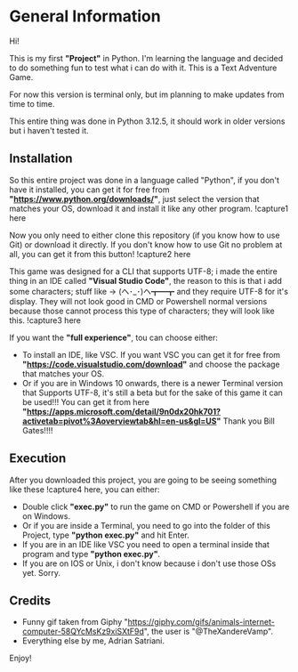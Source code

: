 # General Information

Hi!

This is my first **"Project"** in Python. I'm learning the language and decided to do something fun to test what i can do with it.
This is a Text Adventure Game.

For now this version is terminal only, but im planning to make updates from time to time.

This entire thing was done in Python 3.12.5, it should work in older versions but i haven't tested it. 

## Installation

So this entire project was done in a language called "Python", if you don't have it installed, you can get it for free from **"https://www.python.org/downloads/"**, just select the version that matches your OS, download it and install it like any other program.
!capture1 here

Now you only need to either clone this repository (if you know how to use Git) or download it directly.
If you don't know how to use Git no problem at all, you can get it from this button!
!capture2 here

This game was designed for a CLI that supports UTF-8; i made the entire thing in an IDE called __"Visual Studio Code"__, the reason to this is that i add some characters; stuff like -> (ヘ･_･)ヘ┳━┳ and they require UTF-8 for it's display. They will not look good in CMD or Powershell normal versions because those cannot process this type of characters; they will look like this.
!capture3 here

If you want the __"full experience"__, tou can choose either:

- To install an IDE, like VSC. If you want VSC you can get it for free from **"https://code.visualstudio.com/download"** and choose the package that matches your OS.
- Or if you are in Windows 10 onwards, there is a newer Terminal version that Supports UTF-8, it's still a beta but for the sake of this game it can be used!!! You can get it from here **"https://apps.microsoft.com/detail/9n0dx20hk701?activetab=pivot%3Aoverviewtab&hl=en-us&gl=US"** Thank you Bill Gates!!!!

## Execution

After you downloaded this project, you are going to be seeing something like these !capture4 here, you can either:

- Double click __"exec.py"__ to run the game on CMD or Powershell if you are on Windows.
- Or if you are inside a Terminal, you need to go into the folder of this Project, type __"python exec.py"__ and hit Enter.
- If you are in an IDE like VSC you need to open a terminal inside that program and type __"python exec.py"__.
- If you are on IOS or Unix, i don't know because i don't use those OSs yet. Sorry.

## Credits

- Funny gif taken from Giphy "https://giphy.com/gifs/animals-internet-computer-58QYcMsKz9xiSXtF9d", the user is "@TheXandereVamp".
- Everything else by me, Adrian Satriani.

Enjoy!